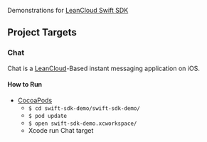 Demonstrations for [LeanCloud Swift SDK](https://github.com/leancloud/swift-sdk)

## Project Targets

### Chat

Chat is a [LeanCloud](https://leancloud.cn)-Based instant messaging application on iOS.

#### How to Run

* [CocoaPods](https://cocoapods.org)
	* `$ cd swift-sdk-demo/swift-sdk-demo/`
	* `$ pod update`
	* `$ open swift-sdk-demo.xcworkspace/`
	* Xcode run Chat target
